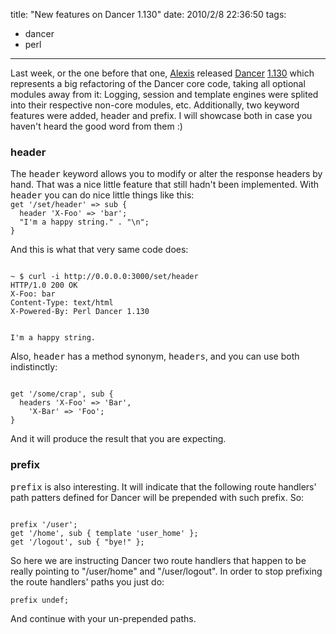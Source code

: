 title: "New features on Dancer 1.130"
date: 2010/2/8 22:36:50
tags:
- dancer
- perl
---
Last week, or the one before that one, <a href="http://www.sukria.net/">Alexis</a> released <a href="http://dancer.sukria.net">Dancer</a> <a href="http://search.cpan.org/~sukria/Dancer-1.130/lib/Dancer.pm">1.130</a> which represents a big refactoring of the Dancer core code, taking all optional modules away from it: Logging, session and template engines were splited into their respective non-core modules, etc. Additionally, two keyword features were added, header and prefix. I will showcase both in case you haven't heard the good word from them :)

<h3>header</h3>
The <tt>header</tt> keyword allows you to modify or alter the response headers by hand. That was a nice little feature that still hadn't been implemented. With <tt>header</tt> you can do nice little things like this:

<code lang="perl">
get '/set/header' => sub {
  header 'X-Foo' => 'bar';
  "I'm a happy string." . "\n";
}
</code>

And this is what that very same code does:

<code lang="bash">
~ $ curl -i http://0.0.0.0:3000/set/header
HTTP/1.0 200 OK
X-Foo: bar
Content-Type: text/html
X-Powered-By: Perl Dancer 1.130

I'm a happy string.
</code>

Also, <tt>header</tt> has a method synonym, <tt>headers</tt>, and you can use both indistinctly:

<code lang="perl">
get '/some/crap', sub {
  headers 'X-Foo' => 'Bar',
    'X-Bar' => 'Foo';
}</code>

And it will produce the result that you are expecting.

<h3>prefix</h3>

<tt>prefix</tt> is also interesting. It will indicate that the following route handlers' path patters defined for Dancer will be prepended with such prefix. So:

<code lang="perl">
prefix '/user';
get '/home', sub { template 'user_home' };
get '/logout', sub { "bye!" };
</code>

So here we are instructing Dancer two route handlers that happen to be really pointing to "/user/home" and "/user/logout". In order to stop prefixing the route handlers' paths you just do:

<code lang="perl">prefix undef;</code>

And continue with your un-prepended paths.